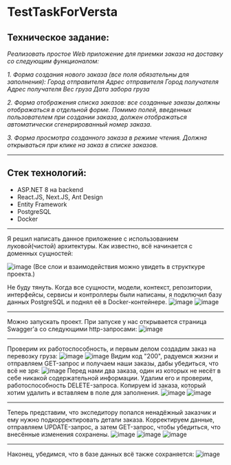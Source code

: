 # TestTaskForVersta
## Техническое задание:
*Реализовать простое Web приложение для приемки заказа на доставку со следующим функционалом:*

*1. Форма создания нового заказа (все поля обязательны для заполнения):*
*Город отправителя
Адрес отправителя
Город получателя
Адрес получателя
Вес груза
Дата забора груза*

*2. Форма отображения списка заказов: все созданные заказы должны отображаться в отдельной форме. Помимо полей, введенных пользователем при создании заказа, должен отображаться автоматически сгенерированный номер заказа.*

*3. Форма просмотра созданного заказа в режиме чтения. Должна открываться при клике на заказ в списке заказов.*

___
## Стек технологий:

* ASP.NET 8 на backend
* React.JS, Next.JS, Ant Design
* Entity Framework
* PostgreSQL
* Docker
___
 Я решил написать данное приложение с использованием луковой(чистой) архитектуры. Как известно, всё начинается с доменных сущностей:
 
 ![image](https://github.com/VladislavRkm/TestTaskForVersta/assets/113041279/4af54062-a543-42bd-bcbb-fc0799627fb9)
 (Все слои и взаимодействия можно увидеть в структкуре проекта.)
 
 Не буду тянуть. Когда все сущности, модели, контекст, репозитории, интерфейсы, сервисы и контроллеры были написаны, я подключил базу данных PostgreSQL и поднял её в Docker-контейнере.
 ![image](https://github.com/VladislavRkm/TestTaskForVersta/assets/113041279/0785811f-eac8-4ee0-a266-43d88a19e48d)
 ![image](https://github.com/VladislavRkm/TestTaskForVersta/assets/113041279/608d291e-1f46-4b99-b3b5-e36904ec9453)
 ___
 Можно запускать проект. При запуске у нас открывается страница Swagger'a со следующими http-запросами:
 ![image](https://github.com/VladislavRkm/TestTaskForVersta/assets/113041279/b6f43d69-5cd5-4f92-9833-a6e7d51b3f41)
 ___
 Проверим их работоспособность, и первым делом создадим заказ на перевозку груза:
 ![image](https://github.com/VladislavRkm/TestTaskForVersta/assets/113041279/b6295f9b-87f5-4351-8108-d92a115f9e1b)
 ![image](https://github.com/VladislavRkm/TestTaskForVersta/assets/113041279/13440220-455c-4132-ae4b-100dd13e67c1)
 Видим код "200", радуемся жизни и отправляем GET-запрос и получаем наши заказы, дабы убедиться, что всё не зря:
 ![image](https://github.com/VladislavRkm/TestTaskForVersta/assets/113041279/79abdfb1-084a-4aba-ae17-1e00c607851f)
 Перед нами два заказа, один из которых не несёт в себе никакой содержательной информации. Удалим его и проверим, работоспособность DELETE-запроса. Копируем id заказа, который хотим удалить и вставляем в поле для заполнения.
![image](https://github.com/VladislavRkm/TestTaskForVersta/assets/113041279/62a83acf-4280-4615-9302-679a4fb4e8b8)
![image](https://github.com/VladislavRkm/TestTaskForVersta/assets/113041279/81e87d2e-8e1c-4648-aeee-76e147cfe6de)
___
Теперь представим, что экспедитору попался ненадёжный заказчик и ему нужно подкорректировать детали заказа. Корректируем данные, отправляем UPDATE-запрос, а затем GET-запрос, чтобы убедиться, что внесённые изменения сохранены.
![image](https://github.com/VladislavRkm/TestTaskForVersta/assets/113041279/b179ba10-056d-48a0-a1cd-4f87aea475da)
![image](https://github.com/VladislavRkm/TestTaskForVersta/assets/113041279/e9a901ac-846b-403a-a423-bca654235a71)
![image](https://github.com/VladislavRkm/TestTaskForVersta/assets/113041279/83d16269-7291-4858-955a-db6e0e3fc1f9)
___
Наконец, убедимся, что в базе данных всё также сохраняется:
![image](https://github.com/VladislavRkm/TestTaskForVersta/assets/113041279/434803a5-0f7e-4220-b1a1-e545dc57aa44)






 




 

 
